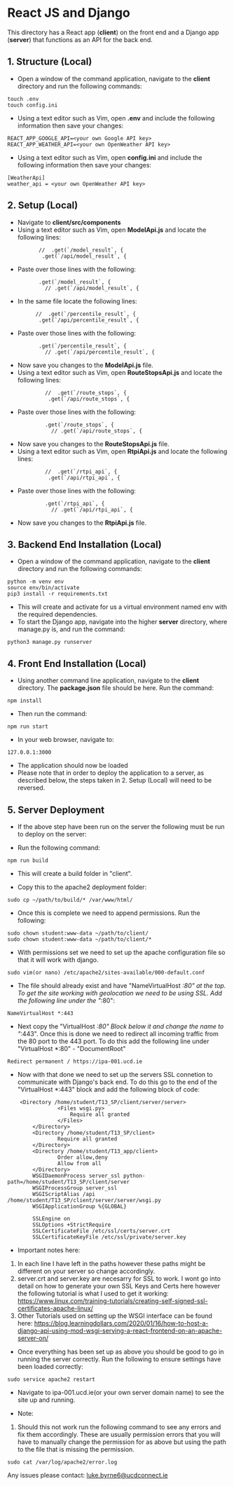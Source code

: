 # React JS and Django
This directory has a React app (**client**) on the front end and a Django app (**server**) that functions as an API for the back end.
## 1. Structure (Local)
- Open a window of the command application, navigate to the **client** directory and run the following commands:
```
touch .env
touch config.ini
```
- Using a text editor such as Vim, open **.env**  and include the following information then save your changes:
```
REACT_APP_GOOGLE_API=<your own Google API key>
REACT_APP_WEATHER_API=<your own OpenWeather API key>
```
- Using a text editor such as Vim, open **config.ini**  and include the following information then save your changes:
```
[WeatherApi]
weather_api = <your own OpenWeather API key>
```

## 2. Setup (Local)
- Navigate to **client/src/components**
- Using a text editor such as Vim, open **ModelApi.js**  and locate the following lines:
```
          //  .get(`/model_result`, {
           .get(`/api/model_result`, {
```
- Paste over those lines with the following:
```
          .get(`/model_result`, {
            // .get(`/api/model_result`, {
```
- In the same file locate the following lines:
```
         //  .get(`/percentile_result`, {
          .get(`/api/percentile_result`, {
```
- Paste over those lines with the following:
```
          .get(`/percentile_result`, {
            // .get(`/api/percentile_result`, {
```
- Now save you changes to the **ModelApi.js** file.
- Using a text editor such as Vim, open **RouteStopsApi.js**  and locate the following lines:
```
            //  .get(`/route_stops`, {
             .get(`/api/route_stops`, {
```
- Paste over those lines with the following:
```
            .get(`/route_stops`, {
              // .get(`/api/route_stops`, {
```
- Now save you changes to the **RouteStopsApi.js** file.
- Using a text editor such as Vim, open **RtpiApi.js**  and locate the following lines:
```
            //  .get(`/rtpi_api`, {
             .get(`/api/rtpi_api`, {
```
- Paste over those lines with the following:
```
            .get(`/rtpi_api`, {
              // .get(`/api/rtpi_api`, {
```
- Now save you changes to the **RtpiApi.js** file.

## 3. Backend End Installation (Local)

- Open a window of the command application, navigate to the **client** directory and run the following commands:
```
python -m venv env
source env/bin/activate
pip3 install -r requirements.txt
```
- This will create and activate for us a virtual environment named env with the required dependencies.
- To start the Django app, navigate into the higher **server** directory, where manage.py is, and run the command:
```
python3 manage.py runserver
```

## 4. Front End Installation (Local)

- Using another command line application, navigate to the **client** directory. The **package.json** file should be here. Run the command:
```
npm install
```
- Then run the command:
```
npm run start
```
- In your web browser, navigate to:
```
127.0.0.1:3000
```
- The application should now be loaded
- Please note that in order to deploy the application to a server, as described below, the steps taken in 2. Setup (Local) will need to be reversed.


## 5. Server Deployment
- If the above step have been run on the server the following must be run to deploy on the server:

- Run the following command:
```
npm run build
```
- This will create a build folder in "client".

- Copy this to the apache2 deployment folder:
```
sudo cp ~/path/to/build/* /var/www/html/
```
- Once this is complete we need to append permissions. Run the following:
```
sudo chown student:www-data ~/path/to/client/
sudo chown student:www-data ~/path/to/client/*
```
- With permissions set we need to set up the apache configuration file so that it will work with django.
```
sudo vim(or nano) /etc/apache2/sites-available/000-default.conf
```
- The file should already exist and have "NameVirtualHost *:80" at the top. To get the site working with geolocation we need to be using SSL. Add the following line under the "*:80":
```
NameVirtualHost *:443
```
- Next copy the "VirtualHost *:80" Block below it and change the name to "*:443". Once this is done we need to redirect all incoming traffic from the 80 port to the 443 port. To do this add the following line under "VirtualHost *:80" - "DocumentRoot"
```
Redirect permanent / https://ipa-001.ucd.ie
```

- Now with that done we need to set up the servers SSL connetion to communicate with Django's back end. To do this go to the end of the "VirtualHost *:443" block and add the following block of code:
```
	<Directory /home/student/T13_SP/client/server/server>
                <Files wsgi.py>
                    Require all granted
                </Files>
        </Directory>
        <Directory /home/student/T13_SP/client>
                Require all granted
        </Directory>
        <Directory /home/student/T13_app/client>
                Order allow,deny
                Allow from all
        </Directory>
        WSGIDaemonProcess server_ssl python-path=/home/student/T13_SP/client/server
        WSGIProcessGroup server_ssl
        WSGIScriptAlias /api /home/student/T13_SP/client/server/server/wsgi.py
        WSGIApplicationGroup %{GLOBAL}

        SSLEngine on
        SSLOptions +StrictRequire
        SSLCertificateFile /etc/ssl/certs/server.crt
        SSLCertificateKeyFile /etc/ssl/private/server.key
```

- Important notes here:
1. In each line I have left in the paths however these paths might be different on your server so change accordingly.
2. server.crt and server.key are necesarry for SSL to work. I wont go into detail on how to generate your own SSL Keys and Certs here however the following tutorial is what I used to get it working: https://www.linux.com/training-tutorials/creating-self-signed-ssl-certificates-apache-linux/
3. Other Tutorials used on setting up the WSGI interface can be found here: https://blog.learningdollars.com/2020/01/16/how-to-host-a-django-api-using-mod-wsgi-serving-a-react-frontend-on-an-apache-server-on/

- Once everything has been set up as above you should be good to go in running the server correctly. Run the following to ensure settings have been loaded correctly:
```
sudo service apache2 restart
```
- Navigate to ipa-001.ucd.ie(or your own server domain name) to see the site up and running.

- Note:
1. Should this not work run the following command to see any errors and fix them accordingly. These are usually permission errors that you will have to manually change the permission for as above but using the path to the file that is missing the permission.
```
sudo cat /var/log/apache2/error.log
```

Any issues please contact: luke.byrne6@ucdconnect.ie